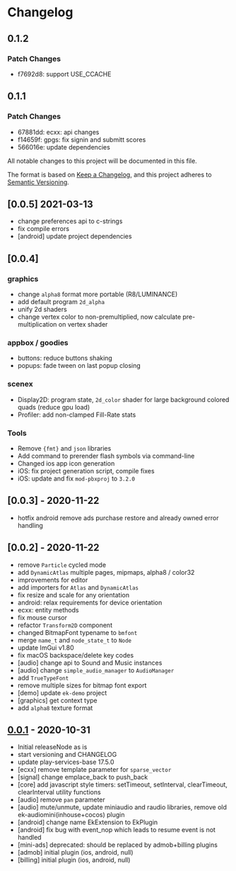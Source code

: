 # Changelog

## 0.1.2

### Patch Changes

- f7692d8: support USE_CCACHE

## 0.1.1

### Patch Changes

- 67881dd: ecxx: api changes
- f14659f: gpgs: fix signin and submitt scores
- 566016e: update dependencies

All notable changes to this project will be documented in this file.

The format is based on [Keep a Changelog](https://keepachangelog.com/en/1.0.0/), and this project adheres
to [Semantic Versioning](https://semver.org/spec/v2.0.0.html).

## [0.0.5] 2021-03-13

- change preferences api to c-strings
- fix compile errors
- [android] update project dependencies

## [0.0.4]

### graphics

- change `alpha8` format more portable (R8/LUMINANCE)
- add default program `2d_alpha`
- unify 2d shaders
- change vertex color to non-premultiplied, now calculate pre-multiplication on vertex shader

### appbox / goodies

- buttons: reduce buttons shaking
- popups: fade tween on last popup closing

### scenex

- Display2D: program state, `2d_color` shader for large background colored quads (reduce gpu load)
- Profiler: add non-clamped Fill-Rate stats

### Tools

- Remove `{fmt}` and `json` libraries
- Add command to prerender flash symbols via command-line
- Changed ios app icon generation
- iOS: fix project generation script, compile fixes
- iOS: update and fix `mod-pbxproj` to `3.2.0`

## [0.0.3] - 2020-11-22

- hotfix android remove ads purchase restore and already owned error handling

## [0.0.2] - 2020-11-22

- remove `Particle` cycled mode
- add `DynamicAtlas` multiple pages, mipmaps, alpha8 / color32
- improvements for editor
- add importers for `Atlas` and `DynamicAtlas`
- fix resize and scale for any orientation
- android: relax requirements for device orientation
- ecxx: entity methods
- fix mouse cursor
- refactor `Transform2D` component
- changed BitmapFont typename to `bmfont`
- merge `name_t` and `node_state_t` to `Node`
- update ImGui v1.80
- fix macOS backspace/delete key codes
- [audio] change api to Sound and Music instances
- [audio] change `simple_audio_manager` to `AudioManager`
- add `TrueTypeFont`
- remove multiple sizes for bitmap font export
- [demo] update `ek-demo` project
- [graphics] get context type
- add `alpha8` texture format

## [0.0.1] - 2020-10-31

- Initial releaseNode as is
- start versioning and CHANGELOG
- update play-services-base 17.5.0
- [ecxx] remove template parameter for `sparse_vector`
- [signal] change emplace_back to push_back
- [core] add javascript style timers: setTimeout, setInterval, clearTimeout, clearInterval utility functions
- [audio] remove `pan` parameter
- [audio] mute/unmute, update miniaudio and raudio libraries, remove old ek-audiomini(inhouse+cocos) plugin
- [android] change name EkExtension to EkPlugin
- [android] fix bug with event_nop which leads to resume event is not handled
- [mini-ads] deprecated: should be replaced by admob+billing plugins
- [admob] initial plugin (ios, android, null)
- [billing] initial plugin (ios, android, null)

[unreleased]: https://github.com/eliasku/ekx/compare/0.0.1...HEAD
[0.0.1]: https://github.com/eliasku/ekx/releases/tag/0.0.1
